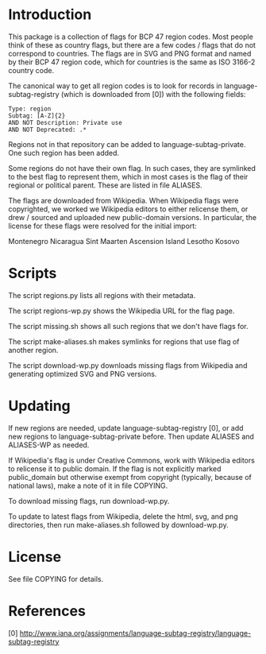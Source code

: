 # Introduction

This package is a collection of flags for BCP 47 region codes.  Most people
think of these as country flags, but there are a few codes / flags that do
not correspond to countries.  The flags are in SVG and PNG format and named
by their BCP 47 region code, which for countries is the same as ISO 3166-2
country code.

The canonical way to get all region codes is to look for records in
language-subtag-registry (which is downloaded from [0]) with the following
fields:

	Type: region
	Subtag: [A-Z]{2}
	AND NOT Description: Private use
	AND NOT Deprecated: .*

Regions not in that repository can be added to language-subtag-private.
One such region has been added.

Some regions do not have their own flag.  In such cases, they are symlinked to
the best flag to represent them, which in most cases is the flag of their
regional or political parent.  These are listed in file ALIASES.

The flags are downloaded from Wikipedia.  When Wikipedia flags were
copyrighted, we worked we Wikipedia editors to either relicense them, or drew /
sourced and uploaded new public-domain versions.  In particular, the license
for these flags were resolved for the initial import:

  Montenegro
  Nicaragua
  Sint Maarten
  Ascension Island
  Lesotho
  Kosovo


# Scripts

The script regions.py lists all regions with their metadata.

The script regions-wp.py shows the Wikipedia URL for the flag page.

The script missing.sh shows all such regions that we don't have flags for.

The script make-aliases.sh makes symlinks for regions that use flag of
another region.

The script download-wp.py downloads missing flags from Wikipedia and
generating optimized SVG and PNG versions.


# Updating

If new regions are needed, update language-subtag-registry [0], or add new
regions to language-subtag-private before.  Then update ALIASES and ALIASES-WP
as needed.

If Wikipedia's flag is under Creative Commons, work with Wikipedia editors to
relicense it to public domain.  If the flag is not explicitly marked
public_domain but otherwise exempt from copyright (typically, because of
national laws), make a note of it in file COPYING.

To download missing flags, run download-wp.py.

To update to latest flags from Wikipedia, delete the html, svg, and png
directories, then run make-aliases.sh followed by download-wp.py.


# License

See file COPYING for details.


# References

[0] http://www.iana.org/assignments/language-subtag-registry/language-subtag-registry
